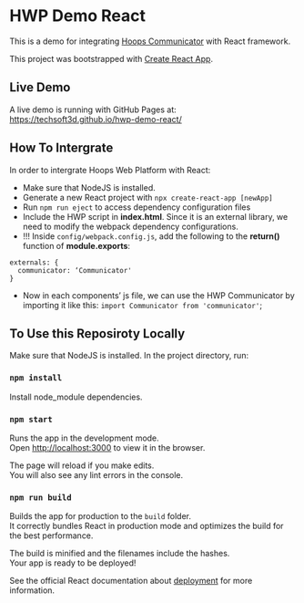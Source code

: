# HWP Demo React

This is a demo for integrating [Hoops Communicator](https://www.techsoft3d.com/products/hoops/communicator/) with React framework.

This project was bootstrapped with [Create React App](https://github.com/facebook/create-react-app).

## Live Demo

A live demo is running with GitHub Pages at:
https://techsoft3d.github.io/hwp-demo-react/

## How To Intergrate
In order to intergrate Hoops Web Platform with React:
- Make sure that NodeJS is installed.
- Generate a new React project with `npx create-react-app [newApp]`
- Run `npm run eject` to access dependency configuration files
- Include the HWP script in **index.html**. Since it is an external library, we need to modify the webpack dependency configurations.
- !!! Inside `config/webpack.config.js`, add the following to the **return()** function of **module.exports**:
```
externals: {
  communicator: ‘Communicator'
}
```
- Now in each components’ js file, we can use the HWP Communicator by importing it like this: `import Communicator from 'communicator'`;

## To Use this Reposiroty Locally

Make sure that NodeJS is installed. In the project directory, run:

### `npm install`

Install node_module dependencies.

### `npm start`

Runs the app in the development mode.\
Open [http://localhost:3000](http://localhost:3000) to view it in the browser.

The page will reload if you make edits.\
You will also see any lint errors in the console.

### `npm run build`

Builds the app for production to the `build` folder.\
It correctly bundles React in production mode and optimizes the build for the best performance.

The build is minified and the filenames include the hashes.\
Your app is ready to be deployed!

See the official React documentation about [deployment](https://facebook.github.io/create-react-app/docs/deployment) for more information.
